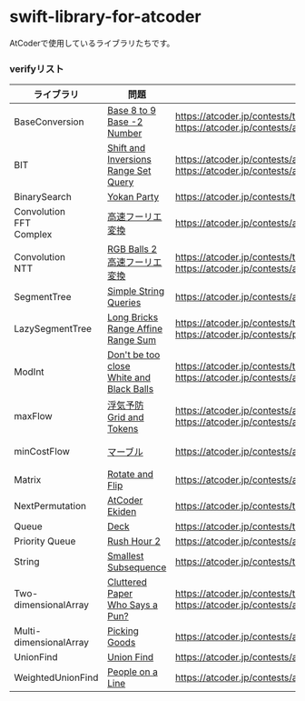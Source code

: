# swift-library-for-atcoder

AtCoderで使用しているライブラリたちです。<br>

### verifyリスト

|ライブラリ|問題|提出|備考|
|--------|----|---|---|
|BaseConversion|[Base 8 to 9](https://atcoder.jp/contests/typical90/tasks/typical90_bo)<br>[Base -2 Number](https://atcoder.jp/contests/abc105/tasks/abc105_c)|<https://atcoder.jp/contests/typical90/submissions/23487489><br><https://atcoder.jp/contests/abc105/submissions/23728670>||
|BIT|[Shift and Inversions](https://atcoder.jp/contests/abc190/tasks/abc190_f)<br>[Range Set Query](https://atcoder.jp/contests/abc174/tasks/abc174_f)|https://atcoder.jp/contests/abc190/submissions/21521692<br><https://atcoder.jp/contests/abc174/submissions/23561952>||
|BinarySearch|[Yokan Party](https://atcoder.jp/contests/typical90/tasks/typical90_a)|https://atcoder.jp/contests/typical90/submissions/22096245||
|Convolution<br>FFT<br>Complex|[高速フーリエ変換](https://atcoder.jp/contests/atc001/tasks/fft_c)|<https://atcoder.jp/contests/atc001/submissions/23518743>|
|Convolution<br>NTT|[RGB Balls 2](https://atcoder.jp/contests/typical90/tasks/typical90_bm)<br>[高速フーリエ変換](https://atcoder.jp/contests/atc001/tasks/fft_c)|<https://atcoder.jp/contests/typical90/submissions/23517668><br><https://atcoder.jp/contests/atc001/submissions/23518788>|ModIntも使用|
|SegmentTree|[Simple String Queries](https://atcoder.jp/contests/abc157/tasks/abc157_e)|<https://atcoder.jp/contests/abc157/submissions/23713001>||
|LazySegmentTree|[Long Bricks](https://atcoder.jp/contests/typical90/tasks/typical90_ac)<br>[Range Affine Range Sum](https://atcoder.jp/contests/practice2/tasks/practice2_k)|https://atcoder.jp/contests/typical90/submissions/23298671<br>https://atcoder.jp/contests/practice2/submissions/23519142||
|ModInt|[Don't be too close](https://atcoder.jp/contests/typical90/tasks/typical90_o)<br>[White and Black Balls](https://atcoder.jp/contests/abc205/tasks/abc205_e)|<https://atcoder.jp/contests/typical90/submissions/23517739><br><https://atcoder.jp/contests/abc205/submissions/23518526>||
|maxFlow|[浮気予防](https://atcoder.jp/contests/abc010/tasks/abc010_4)<br>[Grid and Tokens](https://atcoder.jp/contests/abc205/tasks/abc205_f)|<https://atcoder.jp/contests/abc010/submissions/23518471><br>https://atcoder.jp/contests/abc205/submissions/23461571|Flowの中|
|minCostFlow|[マーブル](https://atcoder.jp/contests/abc004/tasks/abc004_4)|https://atcoder.jp/contests/abc004/submissions/23208065|Flowの中|
|Matrix|[Rotate and Flip](https://atcoder.jp/contests/abc189/tasks/abc189_e)|https://atcoder.jp/contests/abc189/submissions/23519031||
|NextPermutation|[AtCoder Ekiden](https://atcoder.jp/contests/typical90/tasks/typical90_af)|https://atcoder.jp/contests/typical90/submissions/23178079||
|Queue|[Deck](https://atcoder.jp/contests/abc175/tasks/abc175_e)|https://atcoder.jp/contests/typical90/submissions/23302232||
|Priority Queue|[Rush Hour 2](https://atcoder.jp/contests/abc204/tasks/abc204_e)|https://atcoder.jp/contests/abc204/submissions/23240632||
|String|[Smallest Subsequence](https://atcoder.jp/contests/typical90/tasks/typical90_f)|https://atcoder.jp/contests/typical90/submissions/23338525||
|Two-dimensionalArray|[Cluttered Paper](https://atcoder.jp/contests/typical90/tasks/typical90_ab)<br>[Who Says a Pun?](https://atcoder.jp/contests/abc141/tasks/abc141_e)|<https://atcoder.jp/contests/typical90/submissions/23158817><br><https://atcoder.jp/contests/abc141/submissions/23562426>||
|Multi-dimensionalArray|[Picking Goods](https://atcoder.jp/contests/abc175/tasks/abc175_e)|https://atcoder.jp/contests/abc175/submissions/21249814||
|UnionFind|[Union Find](https://atcoder.jp/contests/atc001/tasks/unionfind_a)|https://atcoder.jp/contests/atc001/submissions/23519095||
|WeightedUnionFind|[People on a Line](https://atcoder.jp/contests/abc087/tasks/arc090_b)|https://atcoder.jp/contests/abc087/submissions/21023126||
